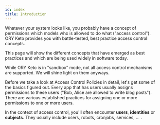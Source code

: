 ```yaml
---
id: index
title: Introduction
---
```


Whatever your system looks like, you probably have a concept of permissions which models who is allowed to do what ("access control").
ORY Keto provides you with battle-tested, best practice access control concepts.

This page will show the different concepts that have emerged as best practices and which are being used widely in software
today.

While ORY Keto is in "sandbox" mode, not all access control mechanisms are supported. We will shine light on them anyways.

Before we take a look at Access Control Policies in detail, let's get some of the basics figured out. Every app that
has users usually assigns permissions to these users ("Bob, Alice are allowed to write blog posts"). There are
various established practices for assigning one or more permissions to one or more users.

In the context of access control, you'll often encounter **users**, **identities** or **subjects**.
They usually include users, robots, cronjobs, services, ... .

